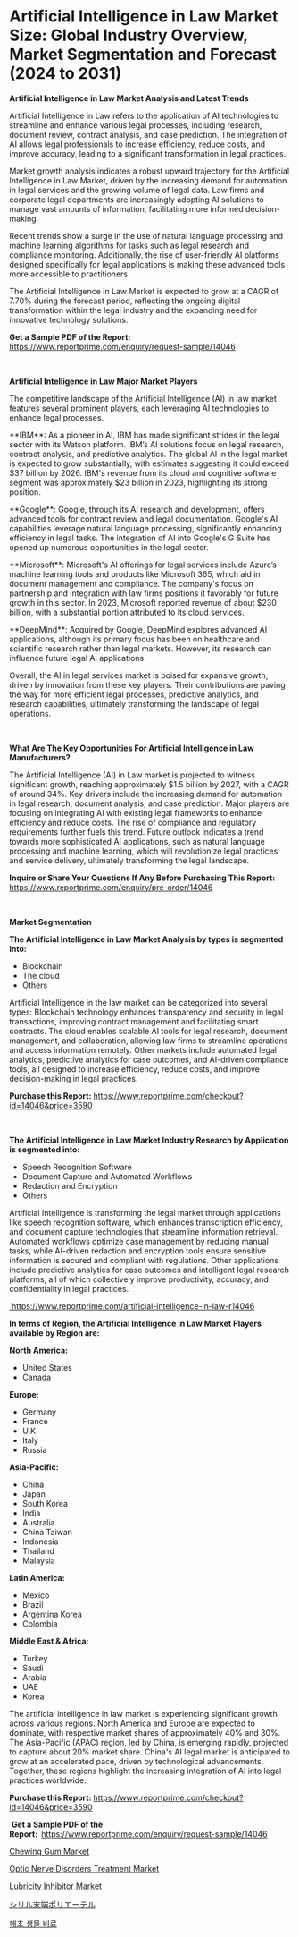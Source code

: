 <p><h1>Artificial Intelligence in Law Market Size: Global Industry Overview, Market Segmentation and Forecast (2024 to 2031)</h1></p><p><strong>Artificial Intelligence in Law Market Analysis and Latest Trends</strong></p>
<p><p>Artificial Intelligence in Law refers to the application of AI technologies to streamline and enhance various legal processes, including research, document review, contract analysis, and case prediction. The integration of AI allows legal professionals to increase efficiency, reduce costs, and improve accuracy, leading to a significant transformation in legal practices.</p><p>Market growth analysis indicates a robust upward trajectory for the Artificial Intelligence in Law Market, driven by the increasing demand for automation in legal services and the growing volume of legal data. Law firms and corporate legal departments are increasingly adopting AI solutions to manage vast amounts of information, facilitating more informed decision-making.</p><p>Recent trends show a surge in the use of natural language processing and machine learning algorithms for tasks such as legal research and compliance monitoring. Additionally, the rise of user-friendly AI platforms designed specifically for legal applications is making these advanced tools more accessible to practitioners.</p><p>The Artificial Intelligence in Law Market is expected to grow at a CAGR of 7.70% during the forecast period, reflecting the ongoing digital transformation within the legal industry and the expanding need for innovative technology solutions.</p></p>
<p><strong>Get a Sample PDF of the Report:&nbsp;</strong> <a href="https://www.reportprime.com/enquiry/request-sample/14046">https://www.reportprime.com/enquiry/request-sample/14046</a></p>
<p>&nbsp;</p>
<p><strong>Artificial Intelligence in Law Major Market Players</strong></p>
<p><p>The competitive landscape of the Artificial Intelligence (AI) in law market features several prominent players, each leveraging AI technologies to enhance legal processes. </p><p>**IBM**: As a pioneer in AI, IBM has made significant strides in the legal sector with its Watson platform. IBM’s AI solutions focus on legal research, contract analysis, and predictive analytics. The global AI in the legal market is expected to grow substantially, with estimates suggesting it could exceed $37 billion by 2026. IBM's revenue from its cloud and cognitive software segment was approximately $23 billion in 2023, highlighting its strong position.</p><p>**Google**: Google, through its AI research and development, offers advanced tools for contract review and legal documentation. Google's AI capabilities leverage natural language processing, significantly enhancing efficiency in legal tasks. The integration of AI into Google's G Suite has opened up numerous opportunities in the legal sector.</p><p>**Microsoft**: Microsoft's AI offerings for legal services include Azure’s machine learning tools and products like Microsoft 365, which aid in document management and compliance. The company's focus on partnership and integration with law firms positions it favorably for future growth in this sector. In 2023, Microsoft reported revenue of about $230 billion, with a substantial portion attributed to its cloud services.</p><p>**DeepMind**: Acquired by Google, DeepMind explores advanced AI applications, although its primary focus has been on healthcare and scientific research rather than legal markets. However, its research can influence future legal AI applications.</p><p>Overall, the AI in legal services market is poised for expansive growth, driven by innovation from these key players. Their contributions are paving the way for more efficient legal processes, predictive analytics, and research capabilities, ultimately transforming the landscape of legal operations.</p></p>
<p>&nbsp;</p>
<p><strong>What Are The Key Opportunities For Artificial Intelligence in Law Manufacturers?</strong></p>
<p><p>The Artificial Intelligence (AI) in Law market is projected to witness significant growth, reaching approximately $1.5 billion by 2027, with a CAGR of around 34%. Key drivers include the increasing demand for automation in legal research, document analysis, and case prediction. Major players are focusing on integrating AI with existing legal frameworks to enhance efficiency and reduce costs. The rise of compliance and regulatory requirements further fuels this trend. Future outlook indicates a trend towards more sophisticated AI applications, such as natural language processing and machine learning, which will revolutionize legal practices and service delivery, ultimately transforming the legal landscape.</p></p>
<p><strong>Inquire or Share Your Questions If Any Before Purchasing This Report:</strong> <a href="https://www.reportprime.com/enquiry/pre-order/14046">https://www.reportprime.com/enquiry/pre-order/14046</a></p>
<p>&nbsp;</p>
<p><strong>Market Segmentation</strong></p>
<p><strong>The Artificial Intelligence in Law Market Analysis by types is segmented into:</strong></p>
<p><ul><li>Blockchain</li><li>The cloud</li><li>Others</li></ul></p>
<p><p>Artificial Intelligence in the law market can be categorized into several types: Blockchain technology enhances transparency and security in legal transactions, improving contract management and facilitating smart contracts. The cloud enables scalable AI tools for legal research, document management, and collaboration, allowing law firms to streamline operations and access information remotely. Other markets include automated legal analytics, predictive analytics for case outcomes, and AI-driven compliance tools, all designed to increase efficiency, reduce costs, and improve decision-making in legal practices.</p></p>
<p><strong>Purchase this Report:&nbsp;</strong><a href="https://www.reportprime.com/checkout?id=14046&price=3590">https://www.reportprime.com/checkout?id=14046&price=3590</a></p>
<p>&nbsp;</p>
<p><strong>The Artificial Intelligence in Law Market Industry Research by Application is segmented into:</strong></p>
<p><ul><li>Speech Recognition Software</li><li>Document Capture and Automated Workflows</li><li>Redaction and Encryption</li><li>Others</li></ul></p>
<p><p>Artificial Intelligence is transforming the legal market through applications like speech recognition software, which enhances transcription efficiency, and document capture technologies that streamline information retrieval. Automated workflows optimize case management by reducing manual tasks, while AI-driven redaction and encryption tools ensure sensitive information is secured and compliant with regulations. Other applications include predictive analytics for case outcomes and intelligent legal research platforms, all of which collectively improve productivity, accuracy, and confidentiality in legal practices.</p></p>
<p><a href="https://www.reportprime.com/artificial-intelligence-in-law-r14046">&nbsp;https://www.reportprime.com/artificial-intelligence-in-law-r14046</a></p>
<p><strong>In terms of Region, the Artificial Intelligence in Law Market Players available by Region are:</strong></p>
<p>
    <p> <strong> North America: </strong>
        <ul>
            <li>United States</li>
            <li>Canada</li>
        </ul>
        </p> 
    <p> <strong> Europe: </strong>
        <ul>
            <li>Germany</li>
            <li>France</li>
            <li>U.K.</li>
            <li>Italy</li>
            <li>Russia</li>
        </ul>
        </p> 
    <p> <strong> Asia-Pacific: </strong>
        <ul>
            <li>China</li>
            <li>Japan</li>
            <li>South Korea</li>
            <li>India</li>
            <li>Australia</li>
            <li>China Taiwan</li>
            <li>Indonesia</li>
            <li>Thailand</li>
            <li>Malaysia</li>
        </ul>
        </p> 
    <p> <strong> Latin America: </strong>
        <ul>
            <li>Mexico</li>
            <li>Brazil</li>
            <li>Argentina Korea</li>
            <li>Colombia</li>
        </ul>
        </p> 
    <p> <strong> Middle East & Africa: </strong>
        <ul>
            <li>Turkey</li>
            <li>Saudi</li>
            <li>Arabia</li>
            <li>UAE</li>
            <li>Korea</li>
        </ul>
    </p>
    </p>
<p><p>The artificial intelligence in law market is experiencing significant growth across various regions. North America and Europe are expected to dominate, with respective market shares of approximately 40% and 30%. The Asia-Pacific (APAC) region, led by China, is emerging rapidly, projected to capture about 20% market share. China's AI legal market is anticipated to grow at an accelerated pace, driven by technological advancements. Together, these regions highlight the increasing integration of AI into legal practices worldwide.</p></p>
<p><strong>Purchase this Report: </strong><a href="https://www.reportprime.com/checkout?id=14046&price=3590">https://www.reportprime.com/checkout?id=14046&price=3590</a></p>
<p>&nbsp;<strong>Get a Sample PDF of the Report:&nbsp;&nbsp;</strong><a href="https://www.reportprime.com/enquiry/request-sample/14046">https://www.reportprime.com/enquiry/request-sample/14046</a></p>
<p><strong></strong></p>
<p><p><a href="https://www.linkedin.com/pulse/chewing-gum-market-trends-growth-outlook-2024-2031-firmazon-wnbef?trackingId=3wcWNoxRQUyyPk%2FXVOC79w%3D%3D">Chewing Gum Market</a></p><p><a href="https://github.com/mauripalmi/Market-Research-Report-List-5/blob/main/optic-nerve-disorders-treatment-market.md">Optic Nerve Disorders Treatment Market</a></p><p><a href="https://medium.com/@annahawkins697/the-lubricity-inhibitor-market-prioritizes-cost-control-and-efficiency-enhancement-b7e7b0e48b8d">Lubricity Inhibitor Market</a></p><p><a href="https://medium.com/@cassianlinzjx/%E6%88%A6%E7%95%A5%E7%9A%84%E3%83%AD%E3%83%BC%E3%83%89%E3%83%9E%E3%83%83%E3%83%97-%E3%82%B0%E3%83%AD%E3%83%BC%E3%83%90%E3%83%AB%E3%82%B7%E3%83%AA%E3%83%AB%E7%B5%82%E7%AB%AF%E3%83%9D%E3%83%AA%E3%82%A8%E3%83%BC%E3%83%86%E3%83%AB%E5%B8%82%E5%A0%B4%E3%81%AE%E3%82%A4%E3%83%B3%E3%82%B5%E3%82%A4%E3%83%88%E3%81%A8%E6%A9%9F%E4%BC%9A-2024%E5%B9%B4-2031%E5%B9%B4-044e9c0b57cd">シリル末端ポリエーテル</a></p><p><a href="https://medium.com/@kelvinfeenrey98677/%EC%84%B8%EA%B3%84-seaweed-biofertilizers-market-%EC%9D%80-2024%EC%97%90%EC%84%9C-2031%EB%A1%9C-%EC%97%B0%ED%8F%89%EA%B7%A0-%EC%A6%9D%EA%B0%80%EC%9C%A8%EC%9D%84-%EB%B3%B4%EC%9D%BC-%EA%B2%83%EC%9C%BC%EB%A1%9C-%EC%98%88%EC%83%81%EB%90%A9%EB%8B%88%EB%8B%A4-926f88110c15">해초 생물 비료</a></p></p>